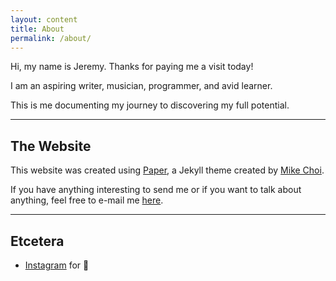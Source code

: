 ```yaml
---
layout: content
title: About
permalink: /about/
---
```

Hi, my name is Jeremy.
Thanks for paying me a visit today!

I am an aspiring writer, musician, programmer, and avid learner.

This is me documenting my journey to discovering my full potential.

----

## The Website
This website was created using <a href="https://github.com/mkchoi212/paper-jekyll-theme">Paper</a>, a Jekyll theme created by <a href="https://deadbeef.me">Mike Choi</a>.

If you have anything interesting to send me or if you want to talk about anything, feel free to e-mail me <a href="apachedragonfly@protonmail.com">here</a>.

----


## Etcetera

- [Instagram](https://www.instagram.com/jeremyspictures) for 📸
